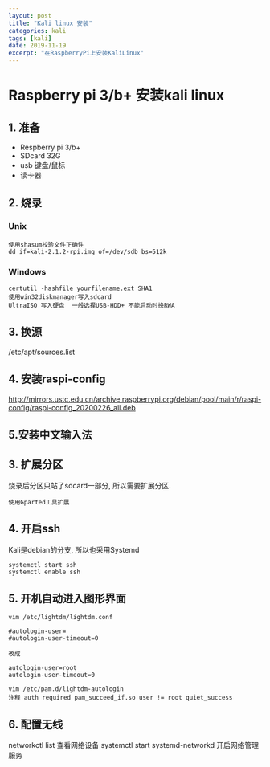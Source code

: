 ```yaml
---
layout: post
title: "Kali linux 安装"
categories: kali
tags: [kali]
date: 2019-11-19
excerpt: "在RaspberryPi上安装KaliLinux"
---
```


# Raspberry pi 3/b+ 安装kali linux

## 1. 准备

* Respberry pi 3/b+
* SDcard 32G
* usb 键盘/鼠标
* 读卡器

## 2. 烧录

### Unix

	使用shasum校验文件正确性
	dd if=kali-2.1.2-rpi.img of=/dev/sdb bs=512k
	
### Windows

	certutil -hashfile yourfilename.ext SHA1
	使用win32diskmanager写入sdcard
	UltraISO 写入硬盘  一般选择USB-HDD+ 不能启动时换RWA

## 3. 换源
/etc/apt/sources.list

## 4. 安装raspi-config
http://mirrors.ustc.edu.cn/archive.raspberrypi.org/debian/pool/main/r/raspi-config/raspi-config_20200226_all.deb

## 5.安装中文输入法


## 3. 扩展分区
烧录后分区只站了sdcard一部分, 所以需要扩展分区.
	
	使用Gparted工具扩展


## 4. 开启ssh
Kali是debian的分支, 所以也采用Systemd

	systemctl start ssh
	systemctl enable ssh

## 5. 开机自动进入图形界面

	vim /etc/lightdm/lightdm.conf

	#autologin-user=
	#autologin-user-timeout=0

	改成

	autologin-user=root
	autologin-user-timeout=0

	vim /etc/pam.d/lightdm-autologin
	注释 auth required pam_succeed_if.so user != root quiet_success

## 6. 配置无线
networkctl list 查看网络设备
systemctl start systemd-networkd 开启网络管理服务
